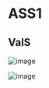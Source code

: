 # ASS1
## ValS
![image](https://github.com/xingyc520bio/bioinformatics/assets/49332831/db79f208-3b24-4506-9950-cf0c8a1d0bbd)

![image](https://github.com/xingyc520bio/bioinformatics/assets/49332831/1d71db6b-ad63-421c-b08a-7cc0c874dbdc)

